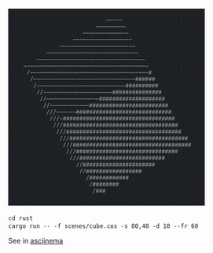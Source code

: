 ![eg](eg.gif)
```
cd rust
cargo run -- -f scenes/cube.cos -s 80,40 -d 10 --fr 60
```
See in [asciinema](https://asciinema.org/a/vk6szb4divqCujfC5k6f1xMod)
